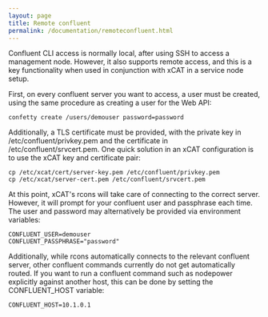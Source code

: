 ```yaml
---
layout: page
title: Remote confluent
permalink: /documentation/remoteconfluent.html
---
```


Confluent CLI access is normally local, after using SSH to access a management node.
However, it also supports remote access, and this is a key functionality when used
in conjunction with xCAT in a service node setup.

First, on every confluent server you want to access, a user must be created, using the
same procedure as creating a user for the Web API:

    confetty create /users/demouser password=password

Additionally, a TLS certificate must be provided, with the private key in /etc/confluent/privkey.pem and
the certificate in /etc/confluent/srvcert.pem. One quick solution in an xCAT configuration is to use the xCAT
key and certificate pair:

    cp /etc/xcat/cert/server-key.pem /etc/confluent/privkey.pem
    cp /etc/xcat/server-cert.pem /etc/confluent/srvcert.pem

At this point, xCAT's rcons will take care of connecting to the correct server.  However, it will
prompt for your confluent user and passphrase each time.  The user and password may alternatively
be provided via environment variables:

    CONFLUENT_USER=demouser
    CONFLUENT_PASSPHRASE="password"

Additionally, while rcons automatically connects to the relevant confluent server, other confluent commands
currently do not get automatically routed.  If you want to run a confluent command such as nodepower explicitly
against another host, this can be done by setting the CONFLUENT_HOST variable:

    CONFLUENT_HOST=10.1.0.1

